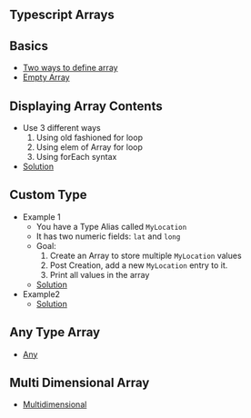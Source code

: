 ## Typescript Arrays

## Basics 
  - [Two ways to define array](./arrays-basics.ts)
  - [Empty Array](./arrays-empty.ts)

## Displaying Array Contents
  - Use 3 different ways 
    1. Using old fashioned for loop
    2. Using elem of Array for loop
    3. Using forEach syntax
  - [Solution](./array-display-contents.ts)

## Custom Type

- Example 1
  - You have a Type Alias called `MyLocation`
  - It has two numeric fields: `lat` and `long`
  - Goal:
    1. Create an Array to store multiple `MyLocation` values
    2. Post Creation, add a new `MyLocation` entry to it.
    3. Print all values in the array
  - [Solution](./arrays-customtype.ts)
- Example2
  - [Solution](./arrays-customtype2.ts)

## Any Type Array
- [Any](./arrays-any.ts)

## Multi Dimensional Array

- [Multidimensional](./arrays-multidimensional.ts)